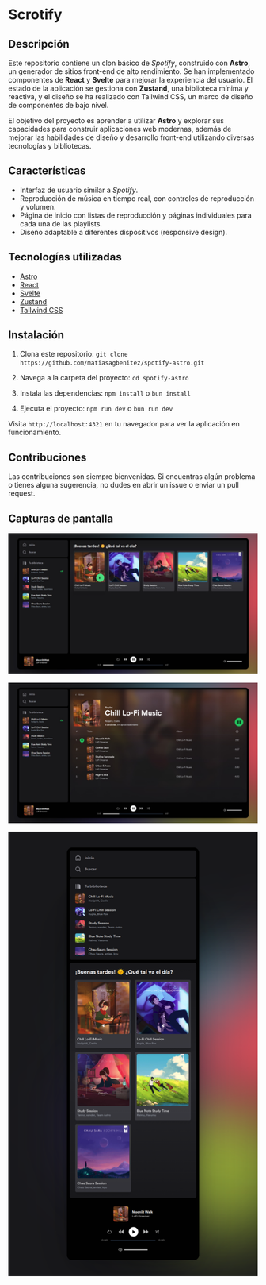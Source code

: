 # Scrotify

## Descripción

Este repositorio contiene un clon básico de _Spotify_, construido con **Astro**, un generador de sitios front-end de alto rendimiento. Se han implementado componentes de **React** y **Svelte** para mejorar la experiencia del usuario. El estado de la aplicación se gestiona con **Zustand**, una biblioteca mínima y reactiva, y el diseño se ha realizado con Tailwind CSS, un marco de diseño de componentes de bajo nivel.

El objetivo del proyecto es aprender a utilizar **Astro** y explorar sus capacidades para construir aplicaciones web modernas, además de mejorar las habilidades de diseño y desarrollo front-end utilizando diversas tecnologías y bibliotecas.

## Características

- Interfaz de usuario similar a _Spotify_.
- Reproducción de música en tiempo real, con controles de reproducción y volumen.
- Página de inicio con listas de reproducción y páginas individuales para cada una de las playlists.
- Diseño adaptable a diferentes dispositivos (responsive design).

## Tecnologías utilizadas

- [Astro](https://astro.build/)
- [React](https://reactjs.org/)
- [Svelte](https://svelte.dev/)
- [Zustand](https://zustand.surge.sh/)
- [Tailwind CSS](https://tailwindcss.com/)

## Instalación

1. Clona este repositorio:
   `git clone https://github.com/matiasagbenitez/spotify-astro.git`

2. Navega a la carpeta del proyecto:
   `cd spotify-astro`

3. Instala las dependencias:
   `npm install` o `bun install`

4. Ejecuta el proyecto:
   `npm run dev` o `bun run dev`

Visita `http://localhost:4321` en tu navegador para ver la aplicación en funcionamiento.

## Contribuciones

Las contribuciones son siempre bienvenidas. Si encuentras algún problema o tienes alguna sugerencia, no dudes en abrir un issue o enviar un pull request.

## Capturas de pantalla

![Captura de pantalla 1](/screenshots/922shots_so.png)

![Captura de pantalla 2](/screenshots/193shots_so.png)

![Captura de pantalla 3](/screenshots/906shots_so.png)
